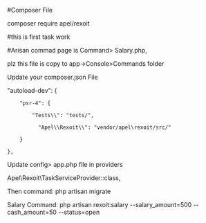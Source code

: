 #Composer File

composer require apel/rexoit

#this is first task work

#Arisan commad page is Command> Salary.php,

plz this file is copy to app->Console>Commands folder

Update your composer.json File


"autoload-dev": {

        "psr-4": {
	
            "Tests\\": "tests/",
	    
	          "Apel\\Rexoit\\": "vendor/apel\rexoit/src/"
		  
        }
	
    },
    
    
 Update config> app.php file in providers
 
 
 Apel\Rexoit\TaskServiceProvider::class,
 
 Then command: php artisan migrate
 
 
 Salary Command: php artisan rexoit:salary --salary_amount=500 --cash_amount=50 --status=open
 
